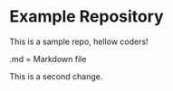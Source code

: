 # Example Repository
This is a sample repo, hellow coders!

.md = Markdown file

This is a second change.
